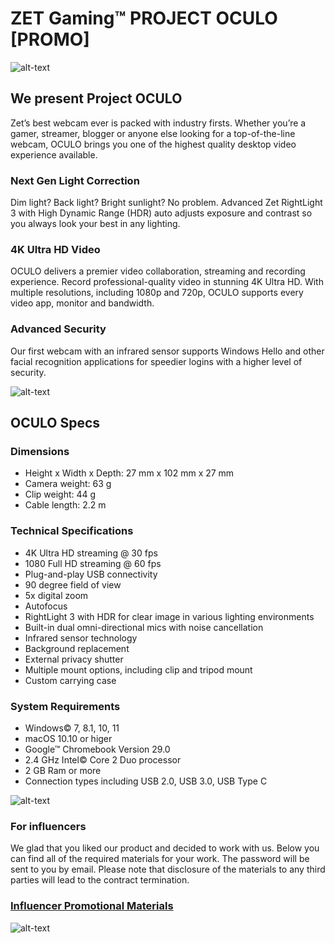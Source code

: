 # ZET Gaming™ PROJECT OCULO [PROMO]

![alt-text](https://i.imgur.com/fzbORXa.png)

## We present Project OCULO
Zet’s best webcam ever is packed with industry firsts. Whether you’re a gamer, streamer, blogger or anyone else looking for a top-of-the-line webcam, OCULO brings you one of the highest quality desktop video experience available.

### Next Gen Light Correction
Dim light? Back light? Bright sunlight? No problem. Advanced Zet RightLight 3 with High Dynamic Range (HDR) auto adjusts exposure and contrast so you always look your best in any lighting.

### 4K Ultra HD Video
OCULO delivers a premier video collaboration, streaming and recording experience. Record professional-quality video in stunning 4K Ultra HD. With multiple resolutions, including 1080p and 720p, OCULO supports every video app, monitor and bandwidth.

### Advanced Security
Our first webcam with an infrared sensor supports Windows Hello and other facial recognition applications for speedier logins with a higher level of security.


![alt-text](https://i.imgur.com/vYWbLti.png)

## OCULO Specs
### Dimensions
* Height x Width x Depth: 27 mm x 102 mm x 27 mm
* Camera weight: 63 g
* Clip weight: 44 g
* Cable length: 2.2 m

### Technical Specifications
* 4K Ultra HD streaming @ 30 fps
* 1080 Full HD streaming @ 60 fps
* Plug-and-play USB connectivity
* 90 degree field of view
* 5x digital zoom
* Autofocus
* RightLight 3 with HDR for clear image in various lighting environments
* Built-in dual omni-directional mics with noise cancellation
* Infrared sensor technology
* Background replacement
* External privacy shutter
* Multiple mount options, including clip and tripod mount
* Custom carrying case

### System Requirements
* Windows© 7, 8.1, 10, 11
* macOS 10.10 or higer
* Google™ Chromebook Version 29.0
* 2.4 GHz Intel© Core 2 Duo processor
* 2 GB Ram or more
* Connection types including USB 2.0, USB 3.0, USB Type C

![alt-text](https://i.imgur.com/S9Lf8ZW.png)

### For influencers
We glad that you liked our product and decided to work with us. Below you can find all of the required materials for your work. The password will be sent to you by email. Please note that disclosure of the materials to any third parties will lead to the contract termination.

### [Influencer Promotional Materials](http://tiny.cc/zetpromo)

![alt-text](https://i.imgur.com/EJk4wII.png)
